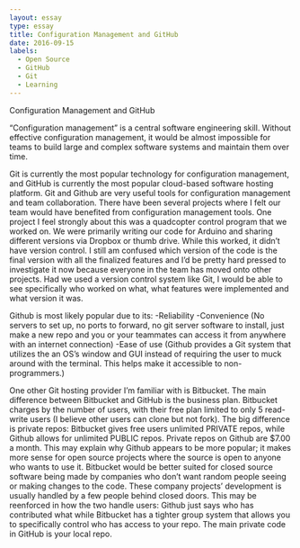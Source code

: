 ```yaml
---
layout: essay
type: essay
title: Configuration Management and GitHub
date: 2016-09-15
labels:
  - Open Source
  - GitHub
  - Git
  - Learning
---
```


Configuration Management and GitHub

“Configuration management” is a central software engineering skill. Without effective configuration management, it would be almost impossible for teams to build large and complex software systems and maintain them over time.
	
Git is currently the most popular technology for configuration management, and GitHub is currently the most popular cloud-based software hosting platform. Git and Github are very useful tools for configuration management and team collaboration. There have been several projects where I felt our team would have benefited from configuration management tools. One project I feel strongly about this was a quadcopter control program that we worked on. We were primarily writing our code for Arduino and sharing different versions via Dropbox or thumb drive. While this worked, it didn’t have version control. I still am confused which version of the code is the final version with all the finalized features and I’d be pretty hard pressed to investigate it now because everyone in the team has moved onto other projects. Had we used a version control system like Git, I would be able to see specifically who worked on what, what features were implemented and what version it was.

Github is most likely popular due to its:
-Reliability
-Convenience (No servers to set up, no ports to forward, no git server software to install, just make a new repo and you or your teammates can access it from anywhere with an internet connection)
-Ease of use (Github provides a Git system that utilizes the an OS’s window and GUI instead of requiring the user to muck around with the terminal. This helps make it accessible to non-programmers.)

One other Git hosting provider I’m familiar with is Bitbucket. The main difference between Bitbucket and GitHub is the business plan. Bitbucket charges by the number of users, with their free plan limited to only 5 read-write users (I believe other users can clone but not fork). The big difference is private repos: Bitbucket gives free users unlimited PRIVATE repos, while Github allows for unlimited PUBLIC repos. Private repos on Github are $7.00 a month. This may explain why Github appears to be more popular; it makes more sense for open source projects where the source is open to anyone who wants to use it. Bitbucket would be better suited for closed source software being made by companies who don’t want random people seeing or making changes to the code. These company projects’ development is usually handled by a few people behind closed doors. This may be reenforced in how the two handle users: Github just says who has contributed what while Bitbucket has a tighter group system that allows you to specifically control who has access to your repo. The main private code in GitHub is your local repo.
